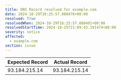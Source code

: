 ```yaml
---
title: DNS Record resolved for example.com
date: 2024-10-29T16:25:57.080476+00:00
resolved: True
resolvedWhen: 2024-10-29T16:25:57.080491+00:00
resolvedStartTime: 2024-10-25T21:09:43.191474+00:00
severity: notice
affected:
  - example.com
section: issue
---
```


| Expected Record  | Actual Record  |
|------------------|----------------|
| 93.184.215.14 | 93.184.215.14 |

